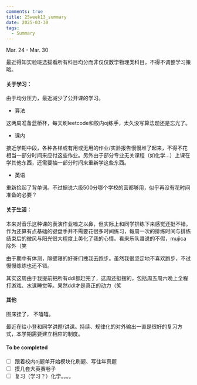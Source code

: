```yaml
---
comments: true
title: 25week13_summary
date: 2025-03-30
tags:
  - Summary
---
```


Mar. 24 - Mar. 30

最近得知实验班选拔看所有科目均分而非仅仅数学物理类科目，不得不调整学习策略。

#### 关于学习：
由于均分压力，最近减少了公开课的学习。

- 算法

这两周准备蓝桥杯，每天刷leetcode和校内oj练手，太久没写算法题还是忘光了。

- 课内

接近学期中段，各种各样或有用或无用的作业/实验报告慢慢堆了起来，不得不花相当一部分时间来应付这些作业。另外由于部分专业无关课程（如化学…）上课在学其他东西，还需要抽一部分时间来重新学这些东西。

- 英语

重新捡起了背单词。不过据说六级500分哪个学校的营都够用，似乎再没有花时间准备的必要？

#### 关于生活：
本来对音乐这种课的表演作业嗤之以鼻，但实际上和同学排练下来感觉还挺不错。作为还算有点基础的键盘手并不需要花很多时间练习，每周一次的排练时间与排练结束后的微风与阳光很大程度上美化了我的心情。看来乐队番说的不假，mujica除外（笑

由于期中有体测，隔壁寝的好哥们拽我去跑步。虽然我很坚定地不喜欢跑步，不过慢慢练练也还不错。

其实这周由于我提前把所有ddl都赶完了，这周还挺摆的，包括周五周六晚上全程打游戏、水课睡觉等。果然ddl才是真正的动力（笑

#### 其他

图床挂了， 不嘻嘻。

最近在给小登和同学讲题/讲课。持续、规律化的对外输出一直是很好的复习方式，本学期需要建立相应的制度。
#### To be completed
- [ ] 跟着校内oj题单开始模块化刷题、写往年真题
- [ ] 摸几套大英赛卷子
- [ ] 复习（学习？）化学。。。。